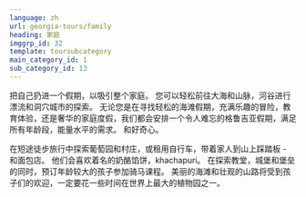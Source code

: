 ```yaml
---
language: zh
url: georgia-tours/family
heading: 家庭
imggrp_id: 32
template: toursubcategory
main_category_id: 1
sub_category_id: 13
---
```

<div class="row content-row"><!-- 1480 (2)-->
<div class="col-xs-12 col-sm-6 col-md-6"><!-- 1974 -->

把自己扔进一个假期，以吸引整个家庭。 您可以轻松前往大海和山脉，河谷进行漂流和洞穴城市的探索。 无论您是在寻找轻松的海滩假期，充满乐趣的冒险，教育体验，还是奢华的家庭度假，我们都会安排一个令人难忘的格鲁吉亚假期，满足所有年龄段，能量水平的需求。
和好奇心。

</div>

<div class="col-xs-12 col-sm-6 col-md-6"><!-- 1975 -->

在短途徒步旅行中探索葡萄园和村庄，或租用自行车，带着家人到山上踩踏板 \- 和面包店。 他们会喜欢着名的奶酪馅饼，khachapuri。 在探索教堂，城堡和堡垒的同时，预订年龄较大的孩子参加骑马课程。
美丽的海滩和壮观的山路将受到孩子们的欢迎，一定要花一些时间在世界上最大的植物园之一。

</div>

</div>
